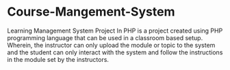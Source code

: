 # Course-Mangement-System
Learning Management System Project In PHP is a project created using PHP programming language that can be used in a classroom based setup. Wherein, the instructor can only upload the module or topic to the system and the student can only interact with the system and follow the instructions in the module set by the instructors.

